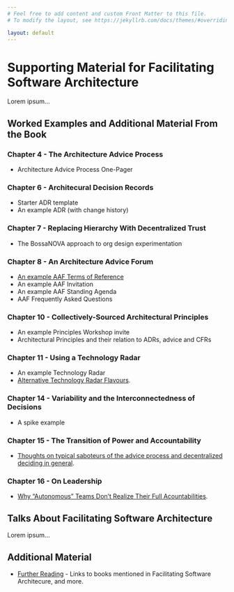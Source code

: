 ```yaml
---
# Feel free to add content and custom Front Matter to this file.
# To modify the layout, see https://jekyllrb.com/docs/themes/#overriding-theme-defaults

layout: default
---
```

# Supporting Material for Facilitating Software Architecture
Lorem ipsum...

## Worked Examples and Additional Material From the Book
### Chapter 4 - The Architecture Advice Process
* Architecture Advice Process One-Pager

### Chapter 6 - Architecural Decision Records
* Starter ADR template
* An example ADR (with change history)

### Chapter 7 - Replacing Hierarchy With Decentralized Trust
* The BossaNOVA approach to org design experimentation

### Chapter 8 - An Architecture Advice Forum
* [An example AAF Terms of Reference](https://github.com/andrewharmellaw/facilitating-software-architecture/blob/main/adviceforum/terms-of-reference.md)
* An example AAF Invitation
* An example AAF Standing Agenda
* AAF Frequently Asked Questions

### Chapter 10 - Collectively-Sourced Architectural Principles
* An example Principles Workshop invite
* Architectural Principles and their relation to ADRs, advice and CFRs

### Chapter 11 - Using a Technology Radar
* An example Technology Radar
* [Alternative Technology Radar Flavours](/alternative-tech-radar-flavors/).

### Chapter 14 - Variability and the Interconnectedness of Decisions
* A spike example

### Chapter 15 - The Transition of Power and Accountability
* [Thoughts on typical saboteurs of the advice process and decentralized deciding in general](/typical-saboteurs/).

### Chapter 16 - On Leadership
* [Why “Autonomous” Teams Don’t Realize Their Full Acountabilities](/autonomous-teams-and-accountabilities/).

## Talks About Facilitating Software Architecture
Lorem ipsum...

## Additional Material 
* [Further Reading](/further-reading/) - Links to books mentioned in Facilitating Software Architecure, and more.
